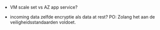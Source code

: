 

- VM scale set vs AZ app service?

- incoming data zelfde encryptie als data at rest? PO: Zolang het aan de veiligheidsstandaarden voldoet. 